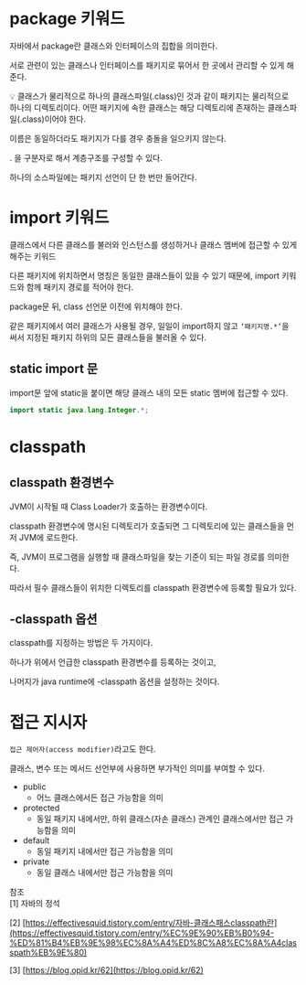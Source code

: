 # package 키워드

자바에서 package란 클래스와 인터페이스의 집합을 의미한다.

서로 관련이 있는 클래스나 인터페이스를 패키지로 묶어서 한 곳에서 관리할 수 있게 해준다.

<aside>
💡 클래스가 물리적으로 하나의 클래스파일(.class)인 것과 같이 패키지는 물리적으로 하나의 디렉토리이다.  
어떤 패키지에 속한 클래스는 해당 디렉토리에 존재하는 클래스파일(.class)이어야 한다.

</aside>

이름은 동일하더라도 패키지가 다를 경우 충돌을 일으키지 않는다.

. 을 구분자로 해서 계층구조를 구성할 수 있다.

하나의 소스파일에는 패키지 선언이 단 한 번만 들어간다.

# import 키워드

클래스에서 다른 클래스를 불러와 인스턴스를 생성하거나 클래스 멤버에 접근할 수 있게 해주는 키워드

다른 패키지에 위치하면서 명칭은 동일한 클래스들이 있을 수 있기 때문에, import 키워드와 함께 패키지 경로를 적어야 한다.

package문 뒤, class 선언문 이전에 위치해야 한다.

같은 패키지에서 여러 클래스가 사용될 경우, 일일이 import하지 않고 `‘패키지명.*’`을 써서 지정된 패키지 하위의 모든 클래스들을 불러올 수 있다.

## static import 문

import문 앞에 static을 붙이면 해당 클래스 내의 모든 static 멤버에 접근할 수 있다.

```java
import static java.lang.Integer.*;
```

# classpath

## classpath 환경변수

JVM이 시작될 때 Class Loader가 호출하는 환경변수이다.

classpath 환경변수에 명시된 디렉토리가 호출되면 그 디렉토리에 있는 클래스들을 먼저 JVM에 로드한다.

즉, JVM이 프로그램을 실행할 때 클래스파일을 찾는 기준이 되는 파일 경로를 의미한다.

따라서 필수 클래스들이 위치한 디렉토리를 classpath 환경변수에 등록할 필요가 있다.

## -classpath 옵션

classpath를 지정하는 방법은 두 가지이다.

하나가 위에서 언급한 classpath 환경변수를 등록하는 것이고,

나머지가 java runtime에 -classpath 옵션을 설정하는 것이다.

# 접근 지시자

`접근 제어자(access modifier)`라고도 한다.

클래스, 변수 또는 메서드 선언부에 사용하면 부가적인 의미를 부여할 수 있다.

- public
    - 어느 클래스에서든 접근 가능함을 의미
- protected
    - 동일 패키지 내에서만, 하위 클래스(자손 클래스) 관계인 클래스에서만 접근 가능함을 의미
- default
    - 동일 패키지 내에서만 접근 가능함을 의미
- private
    - 동일 클래스 내에서만 접근 가능함을 의미

참조  
[1] 자바의 정석  

[2] [https://effectivesquid.tistory.com/entry/자바-클래스패스classpath란](https://effectivesquid.tistory.com/entry/%EC%9E%90%EB%B0%94-%ED%81%B4%EB%9E%98%EC%8A%A4%ED%8C%A8%EC%8A%A4classpath%EB%9E%80)

[3] [https://blog.opid.kr/62](https://blog.opid.kr/62)
